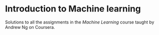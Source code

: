 # Introduction to Machine learning 
Solutions to all the assignments in the _Machine Learning_ course taught by Andrew Ng on Coursera.
